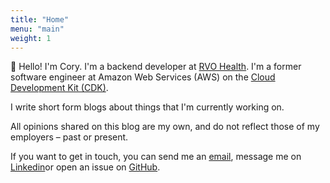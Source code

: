 ```yaml
---
title: "Home"
menu: "main"
weight: 1
---
```


👋 Hello! I'm Cory. I'm a backend developer at [RVO
Health](https://rvohealth.com/). I'm a former software engineer at Amazon Web Services
(AWS) on the [Cloud Development Kit (CDK)](https://github.com/aws/aws-cdk).

I write short form blogs about things that I'm currently working on.

All opinions shared on this blog are my own, and do not reflect those of my
employers – past or present.

If you want to get in touch, you can send me an
[email](mailto:dishes_epsilon0d@icloud.com), message me on
[Linkedin](https://www.linkedin.com/in/corymhall27/)or open an issue on
[GitHub](https://github.com/corymhall/corymhall/issues/new).
